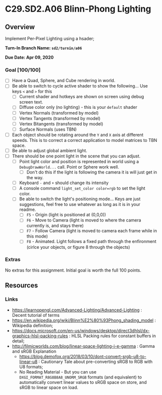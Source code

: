 C29.SD2.A06 Blinn-Phong Lighting
======

## Overview
Implement Per-Pixel Lighting using a hsader; 

**Turn-In Branch Name: `sd2/turnin/a06`**

**Due Date: Apr 09, 2020**

### Goal [100/100]
- [ ] Have a Quad, Sphere, and Cube rendering in world.
- [ ] Be able to switch to cycle active shader to show the following...  Use keys `<` and `>` for this
    - [ ] Current shader and hotkeys are shown on screen using debug screen text.
    - [ ] Diffuse color only (no lighting) - this is your `default` shader
    - [ ] Vertex Normals (transformed by model)
    - [ ] Vertex Tangents (transformed by model)
    - [ ] Vertex Bitangents (transformed by model)
    - [ ] Surface Normals (uses TBN)
- [ ] Each object should be rotating around the `Y` and `X` axis at different speeds.  This is to correct a correct application to model matrices to TBN space.
- [ ] Be able to adjust global ambient light. 
- [ ] There should be one point light in the scene that you can adjust.
    - [ ] Point light color and position is represented in world using a `DebugDrawWorld...` call.  Point or Sphere work well. 
        - [ ] Don't do this if the light is following the camera it is will just get in the way. 
    - [ ] Keyboard `-` and `+` should change its intensity
    - [ ] A console command `light_set_color color=rgb` to set the light color.  
    - [ ] Be able to switch the light's positioning mode... Keys are just suggestions, feel free to use whatever as long as it is in your readme. 
        - [ ] `F5` - Origin (light is positioned at (0,0,0))
        - [ ] `F6` - Move to Camera (light is moved to where the camera currently is, and stays there)
        - [ ] `F7` - Follow Camera (light is moved to camera each frame while in this mode)
        - [ ] `F8` - Animated.  Light follows a fixed path through the enfironment (cirlce your objects, or figure 8 through the objects)

### Extras
No extras for this assignment.  Initial goal is worth the full 100 points. 


## Resources

### Links
- https://learnopengl.com/Advanced-Lighting/Advanced-Lighting : Decent tutorial of terms
- https://en.wikipedia.org/wiki/Blinn%E2%80%93Phong_shading_model : Wikipedia definition; 
- https://docs.microsoft.com/en-us/windows/desktop/direct3dhlsl/dx-graphics-hlsl-packing-rules : HLSL Packing rules for constant buffers in detail; 
- http://filmicworlds.com/blog/linear-space-lighting-i-e-gamma : Gamma and sRGB Explanation
  - https://blog.demofox.org/2018/03/10/dont-convert-srgb-u8-to-linear-u8 : Cautionary Tale about pre-converting sRGB to RGB with U8 formats; 
  - No Reading Material - But you can use `DXGI_FORMAT_R8G8B8A8_UNORM_SRGB` formats (and equivalent) to automatically convert linear values to sRGB space on store, and sRGB to linear space on load. 